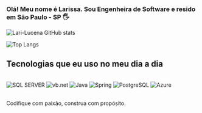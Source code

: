 ### Olá! Meu nome é Larissa. Sou Engenheira de Software e resido em São Paulo - SP 🖐️


![Lari-Lucena GitHub stats](https://github-readme-stats.vercel.app/api?username=Lari-Lucena&show_icons=true&theme=dracula)

![Top Langs](https://github-readme-stats.vercel.app/api/top-langs/?username=Lari-Lucena)

## Tecnologias que eu uso no meu dia a dia

<div style="display: inline_block"><br/>
    <img aling="center" alt="SQL SERVER" src="https://img.shields.io/badge/Microsoft_SQL_Server-CC2927?style=for-the-badge&logo=microsoft-sql-server&logoColor=white">
     <img aling="center" alt="vb.net" src="https://img.shields.io/badge/.NET-5C2D91?style=for-the-badge&logo=.net&logoColor=white">
      <img aling="center" alt="Java" src="https://img.shields.io/badge/Java-ED8B00?style=for-the-badge&logo=openjdk&logoColor=white">
       <img aling="center" alt="Spring" src="https://img.shields.io/badge/Spring-6DB33F?style=for-the-badge&logo=spring&logoColor=white">
       <img aling="center" alt="PostgreSQL" src="https://img.shields.io/badge/PostgreSQL-316192?style=for-the-badge&logo=postgresql&logoColor=white">
       <img aling="center" alt="Azure" src="https://img.shields.io/badge/Microsoft_Azure-0089D6?style=for-the-badge&logo=microsoft-azure&logoColor=white">
</div><br/>

Codifique com paixão, construa com propósito.
